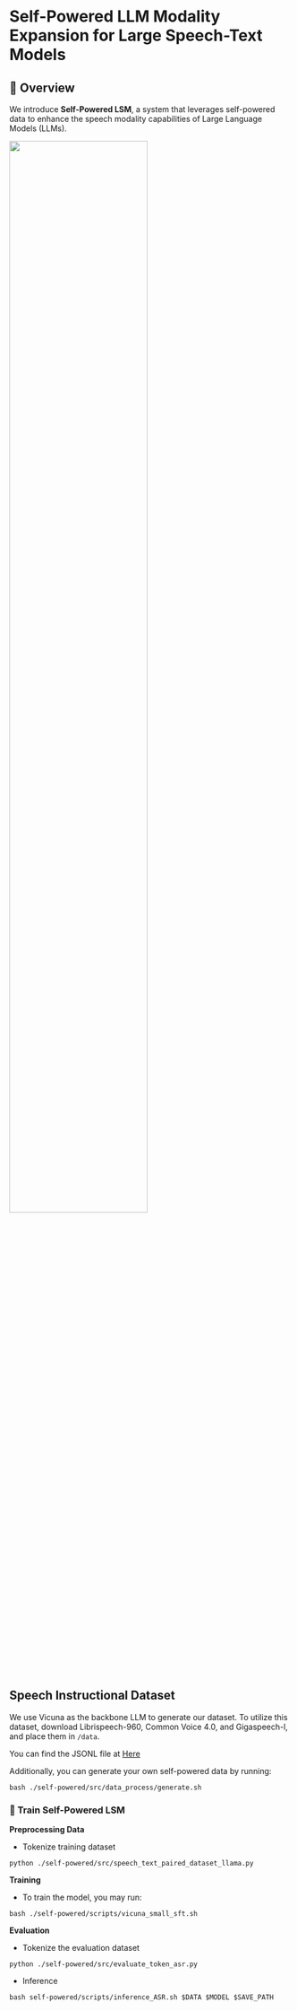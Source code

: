 
# Self-Powered LLM Modality Expansion for Large Speech-Text Models

## 👀 Overview

We introduce **Self-Powered LSM**, a system that leverages self-powered data to enhance the speech modality capabilities of Large Language Models (LLMs).

<div align="left">
  <img src="[./self-powered/fig/image.pn](https://github.com/ytf-philp/Self-powered-LSM/blob/master/fig/image.png" width="70%">
</div>

## Speech Instructional Dataset

We use Vicuna as the backbone LLM to generate our dataset. To utilize this dataset, download Librispeech-960, Common Voice 4.0, and Gigaspeech-l, and place them in `/data`.

 You can find the JSONL file at  [Here](https://drive.google.com/file/d/1vrq9hA5dSLEv-_6Qm9kzHdbrxGjIXlng/view)

Additionally, you can generate your own self-powered data by running:

 ```
 bash ./self-powered/src/data_process/generate.sh
 ```

### 🚀 Train Self-Powered LSM

**Preprocessing Data**
* Tokenize training dataset 
```
python ./self-powered/src/speech_text_paired_dataset_llama.py
```
**Training**
* To train the model, you may run:
```
bash ./self-powered/scripts/vicuna_small_sft.sh
```
**Evaluation**
* Tokenize the evaluation dataset
```
python ./self-powered/src/evaluate_token_asr.py
``` 
* Inference
```
bash self-powered/scripts/inference_ASR.sh $DATA $MODEL $SAVE_PATH
``` 

